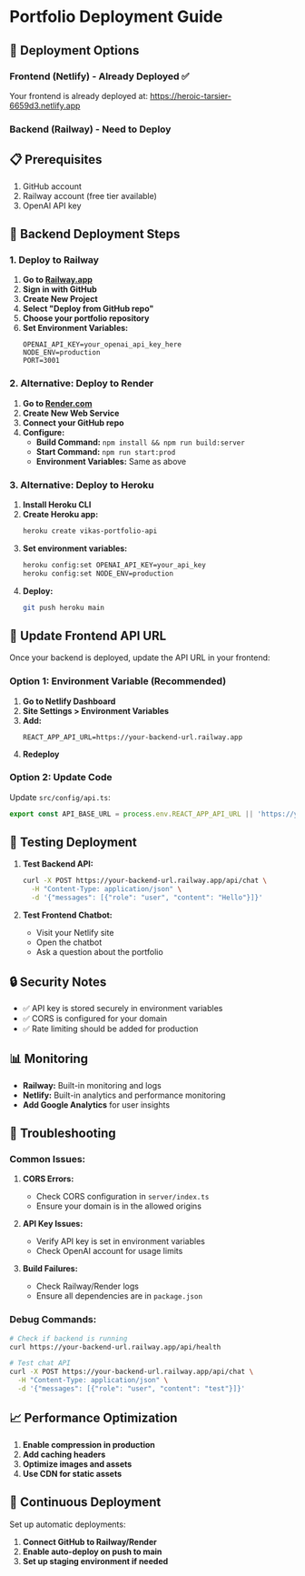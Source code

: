 # Portfolio Deployment Guide

## 🚀 Deployment Options

### Frontend (Netlify) - Already Deployed ✅
Your frontend is already deployed at: https://heroic-tarsier-6659d3.netlify.app

### Backend (Railway) - Need to Deploy

## 📋 Prerequisites
1. GitHub account
2. Railway account (free tier available)
3. OpenAI API key

## 🔧 Backend Deployment Steps

### 1. Deploy to Railway

1. **Go to [Railway.app](https://railway.app)**
2. **Sign in with GitHub**
3. **Create New Project**
4. **Select "Deploy from GitHub repo"**
5. **Choose your portfolio repository**
6. **Set Environment Variables:**
   ```
   OPENAI_API_KEY=your_openai_api_key_here
   NODE_ENV=production
   PORT=3001
   ```

### 2. Alternative: Deploy to Render

1. **Go to [Render.com](https://render.com)**
2. **Create New Web Service**
3. **Connect your GitHub repo**
4. **Configure:**
   - **Build Command:** `npm install && npm run build:server`
   - **Start Command:** `npm run start:prod`
   - **Environment Variables:** Same as above

### 3. Alternative: Deploy to Heroku

1. **Install Heroku CLI**
2. **Create Heroku app:**
   ```bash
   heroku create vikas-portfolio-api
   ```
3. **Set environment variables:**
   ```bash
   heroku config:set OPENAI_API_KEY=your_api_key
   heroku config:set NODE_ENV=production
   ```
4. **Deploy:**
   ```bash
   git push heroku main
   ```

## 🔗 Update Frontend API URL

Once your backend is deployed, update the API URL in your frontend:

### Option 1: Environment Variable (Recommended)
1. **Go to Netlify Dashboard**
2. **Site Settings > Environment Variables**
3. **Add:**
   ```
   REACT_APP_API_URL=https://your-backend-url.railway.app
   ```
4. **Redeploy**

### Option 2: Update Code
Update `src/config/api.ts`:
```typescript
export const API_BASE_URL = process.env.REACT_APP_API_URL || 'https://your-backend-url.railway.app';
```

## 🧪 Testing Deployment

1. **Test Backend API:**
   ```bash
   curl -X POST https://your-backend-url.railway.app/api/chat \
     -H "Content-Type: application/json" \
     -d '{"messages": [{"role": "user", "content": "Hello"}]}'
   ```

2. **Test Frontend Chatbot:**
   - Visit your Netlify site
   - Open the chatbot
   - Ask a question about the portfolio

## 🔒 Security Notes

- ✅ API key is stored securely in environment variables
- ✅ CORS is configured for your domain
- ✅ Rate limiting should be added for production

## 📊 Monitoring

- **Railway:** Built-in monitoring and logs
- **Netlify:** Built-in analytics and performance monitoring
- **Add Google Analytics** for user insights

## 🚨 Troubleshooting

### Common Issues:

1. **CORS Errors:**
   - Check CORS configuration in `server/index.ts`
   - Ensure your domain is in the allowed origins

2. **API Key Issues:**
   - Verify API key is set in environment variables
   - Check OpenAI account for usage limits

3. **Build Failures:**
   - Check Railway/Render logs
   - Ensure all dependencies are in `package.json`

### Debug Commands:
```bash
# Check if backend is running
curl https://your-backend-url.railway.app/api/health

# Test chat API
curl -X POST https://your-backend-url.railway.app/api/chat \
  -H "Content-Type: application/json" \
  -d '{"messages": [{"role": "user", "content": "test"}]}'
```

## 📈 Performance Optimization

1. **Enable compression in production**
2. **Add caching headers**
3. **Optimize images and assets**
4. **Use CDN for static assets**

## 🔄 Continuous Deployment

Set up automatic deployments:
1. **Connect GitHub to Railway/Render**
2. **Enable auto-deploy on push to main**
3. **Set up staging environment if needed** 